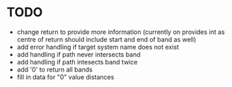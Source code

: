 # TODO

- change return to provide more information (currently on provides int as centre of return should include start and end of band as well)
- add error handling if target system name does not exist
- add handling if path never intersects band
- add handling if path intesects band twice
- add '0' to return all bands
- fill in data for "0" value distances
